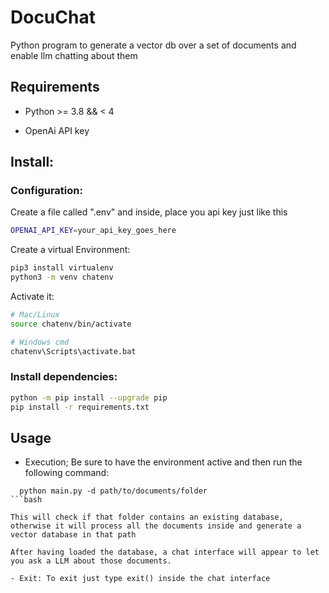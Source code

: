 # DocuChat
Python program to generate a vector db over a set of documents and enable llm chatting about them

## Requirements
- Python >= 3.8 && < 4

- OpenAi API key

## Install:

### Configuration:

Create a file called ".env" and inside, place you api key just like this
```bash
OPENAI_API_KEY=your_api_key_goes_here
```

Create a virtual Environment:
```bash
pip3 install virtualenv
python3 -m venv chatenv
```

Activate it:
```bash
# Mac/Linux
source chatenv/bin/activate

# Windows cmd
chatenv\Scripts\activate.bat
```

### Install dependencies:
```bash
python -m pip install --upgrade pip
pip install -r requirements.txt
```


## Usage 

- Execution; Be sure to have the environment active and then run the following command:
```
  python main.py -d path/to/documents/folder
```bash

This will check if that folder contains an existing database, otherwise it will process all the documents inside and generate a vector database in that path

After having loaded the database, a chat interface will appear to let you ask a LLM about those documents.

- Exit: To exit just type exit() inside the chat interface
